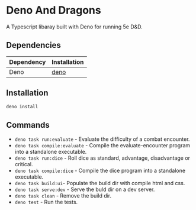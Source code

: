 # Deno And Dragons

A Typescript libaray built with Deno for running 5e D&D.

## Dependencies

| Dependency | Installation              |
| ---------- | ------------------------- |
| Deno       | [deno](https://deno.com/) |

## Installation

```bash
deno install
```

## Commands

- `deno task run:evaluate` - Evaluate the difficulty of a combat encounter.
- `deno task compile:evaluate` - Compile the evaluate-encounter program into a
  standalone executable.
- `deno task run:dice` - Roll dice as standard, advantage, disadvantage or
  critical.
- `deno task compile:dice` - Compile the dice program into a standalone
  executable.
- `deno task build:ui`- Populate the build dir with compile html and css.
- `deno task serve:dev` - Serve the buld dir on a dev server.
- `deno task clean` - Remove the build dir.
- `deno test` - Run the tests.
